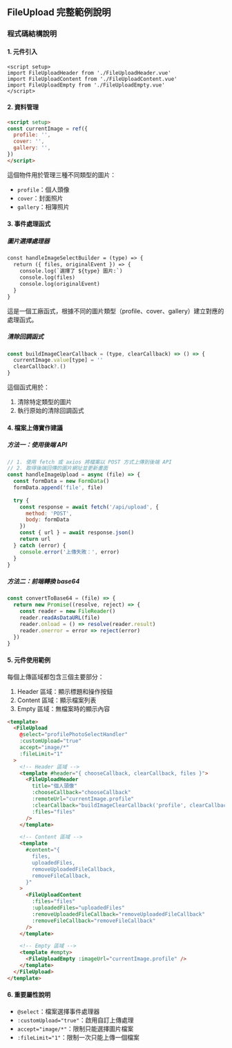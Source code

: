 ## FileUpload 完整範例說明

### 程式碼結構說明

#### 1. 元件引入
```vue
<script setup>
import FileUploadHeader from './FileUploadHeader.vue'
import FileUploadContent from './FileUploadContent.vue'
import FileUploadEmpty from './FileUploadEmpty.vue'
</script>
```

#### 2. 資料管理
```html
<script setup>
const currentImage = ref({
  profile: '',
  cover: '',
  gallery: '',
})
</script>
```
這個物件用於管理三種不同類型的圖片：
- `profile`：個人頭像
- `cover`：封面照片
- `gallery`：相簿照片

#### 3. 事件處理函式

##### 圖片選擇處理器
```html
const handleImageSelectBuilder = (type) => {
  return ({ files, originalEvent }) => {
    console.log(`選擇了 ${type} 圖片:`)
    console.log(files)
    console.log(originalEvent)
  }
}
```
這是一個工廠函式，根據不同的圖片類型（profile、cover、gallery）建立對應的處理函式。

##### 清除回調函式
```javascript
const buildImageClearCallback = (type, clearCallback) => () => {
  currentImage.value[type] = ''
  clearCallback?.()
}
```
這個函式用於：
1. 清除特定類型的圖片
2. 執行原始的清除回調函式

#### 4. 檔案上傳實作建議

##### 方法一：使用後端 API
```javascript
// 1. 使用 fetch 或 axios 將檔案以 POST 方式上傳到後端 API
// 2. 取得後端回傳的圖片網址並更新畫面
const handleImageUpload = async (file) => {
  const formData = new FormData()
  formData.append('file', file)
  
  try {
    const response = await fetch('/api/upload', {
      method: 'POST',
      body: formData
    })
    const { url } = await response.json()
    return url
  } catch (error) {
    console.error('上傳失敗：', error)
  }
}
```

##### 方法二：前端轉換 base64
```javascript
const convertToBase64 = (file) => {
  return new Promise((resolve, reject) => {
    const reader = new FileReader()
    reader.readAsDataURL(file)
    reader.onload = () => resolve(reader.result)
    reader.onerror = error => reject(error)
  })
}
```

#### 5. 元件使用範例

每個上傳區域都包含三個主要部分：
1. Header 區域：顯示標題和操作按鈕
2. Content 區域：顯示檔案列表
3. Empty 區域：無檔案時的顯示內容

```html
<template>
  <FileUpload
    @select="profilePhotoSelectHandler"
    :customUpload="true"
    accept="image/*"
    :fileLimit="1"
  >
    <!-- Header 區域 -->
    <template #header="{ chooseCallback, clearCallback, files }">
      <FileUploadHeader
        title="個人頭像"
        :chooseCallback="chooseCallback"
        :remoteUrl="currentImage.profile"
        :clearCallback="buildImageClearCallback('profile', clearCallback)"
        :files="files"
      />
    </template>

    <!-- Content 區域 -->
    <template
      #content="{
        files,
        uploadedFiles,
        removeUploadedFileCallback,
        removeFileCallback,
      }"
    >
      <FileUploadContent
        :files="files"
        :uploadedFiles="uploadedFiles"
        :removeUploadedFileCallback="removeUploadedFileCallback"
        :removeFileCallback="removeFileCallback"
      />
    </template>

    <!-- Empty 區域 -->
    <template #empty>
      <FileUploadEmpty :imageUrl="currentImage.profile" />
    </template>
  </FileUpload>
</template>
```

#### 6. 重要屬性說明

- `@select`：檔案選擇事件處理器
- `:customUpload="true"`：啟用自訂上傳處理
- `accept="image/*"`：限制只能選擇圖片檔案
- `:fileLimit="1"`：限制一次只能上傳一個檔案
